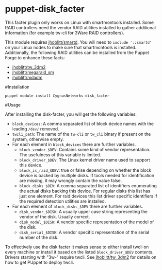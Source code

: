 puppet-disk_facter
==================

This facter plugin only works on Linux with smartmontools installed. Some RAID
controllers need the vendor RAID utilities installed to gather additional
information (for example tw-cli for 3Ware RAID controllers).

This module requires
[jhoblitt/smartd](https://forge.puppetlabs.com/jhoblitt/smartd).  You will need
to `include '::smartd'` on your Linux nodes to make sure that smartmontools is
installed.  Additionally, the following RAID utilities can be installed from
the Puppet Forge to enhance these facts:

* [jhoblitt/tw_3dm2](https://forge.puppetlabs.com/jhoblitt/tw_3dm2)
* [jhoblitt/megaraid_sm](https://forge.puppetlabs.com/jhoblitt/megaraid_sm)
* [jhoblitt/mdadm](https://forge.puppetlabs.com/jhoblitt/mdadm)

#Installation

```
puppet module install CygnusNetworks-disk_facter
```

#Usage

After installing the disk-facter, you will get the following variables:

 * `block_devices`: A comma separated list of block device names with the
   leading `/dev/` removed.
 * `twcli_path`: The name of the `tw-cli` or `tw_cli` binary if present on the
   system, otherwise empty.
 * For each element in `block_devices` there are further variables.
   + `block_vendor_$DEV`: Contains some kind of vendor representation. The
     usefulness of this variable is limited.
   + `block_driver_$DEV`: The Linux kernel driver name used to support this
     device.
   + `block_is_raid_$DEV`: true or false depending on whether the block device
     is backed by multiple disks. If tools needed for identification are
     missing, it may wrongly contain the value false.
   + `block_disks_$DEV`: A comma separated list of identifiers enumerating the
     actual disks backing this device. For regular disks this list has just
     one element. For raid devices this list driver specific identifiers if
     the required detection utilities are installed.
 * For each element of `block_disks_$DEV` there are further variables.
   + `disk_vendor_$DISK`: A usually upper case string representing the vendor
     of the disk. Usually correct.
   + `disk_model_$DISK`: A vendor specific representation of the model of the
     disk.
   + `disk_serial_$DISK`: A vendor specific representation of the serial
     number of the disk.

To effectively use the disk facter it makes sense to either install twcli on
every machine or install it based on the listed `block_driver_$DEV` contents.
Drivers starting with "3w-" require twcli. See
[jhoblitt/tw_3dm2](https://forge.puppetlabs.com/jhoblitt/tw_3dm2) for details
on how to get PUppet to deploy twcli.

